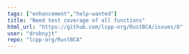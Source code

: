 ```yaml
---
tags: ["enhancement","help-wanted"]
title: "Need test coverage of all functions"
html_url: "https://github.com/lcpp-org/RustBCA/issues/8"
user: "drobnyjt"
repo: "lcpp-org/RustBCA"
---
```


